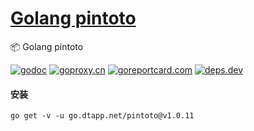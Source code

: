 <h1>
<a href="https://www.dtapp.net/">Golang pintoto</a>
</h1>

📦 Golang pintoto

[comment]: <> (go)
[![godoc](https://pkg.go.dev/badge/go.dtapp.net/pintoto?status.svg)](https://pkg.go.dev/go.dtapp.net/pintoto)
[![goproxy.cn](https://goproxy.cn/stats/go.dtapp.net/pintoto/badges/download-count.svg)](https://goproxy.cn/stats/go.dtapp.net/pintoto)
[![goreportcard.com](https://goreportcard.com/badge/go.dtapp.net/pintoto)](https://goreportcard.com/report/go.dtapp.net/pintoto)
[![deps.dev](https://img.shields.io/badge/deps-go-red.svg)](https://deps.dev/go/go.dtapp.net%2Fpintoto)

#### 安装

```shell
go get -v -u go.dtapp.net/pintoto@v1.0.11
```
